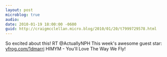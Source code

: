 ```yaml
---
layout: post
microblog: true
audio: 
date: 2010-01-19 18:00:00 -0600
guid: http://craigmcclellan.micro.blog/2010/01/20/t7999729578.html
---
```

So excited about this! RT @ActuallyNPH This week's awesome guest star: [yfrog.com/1dmarrj](http://yfrog.com/1dmarrj)  HIMYM - You'll Love The Way We Fly!
